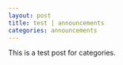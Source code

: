 ```yaml
---
layout: post
title: test | announcements
categories: announcements
---
```


This is a test post for categories.